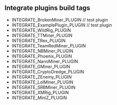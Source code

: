 ﻿## Integrate plugins build tags
  - INTEGRATE_BrokenMiner_PLUGIN // test plugin
  - INTEGRATE_ExamplePlugin_PLUGIN // test plugin
  - INTEGRATE_WildRig_PLUGIN
  - INTEGRATE_TTMiner_PLUGIN
  - INTEGRATE_TRex_PLUGIN
  - INTEGRATE_TeamRedMiner_PLUGIN
  - INTEGRATE_NBMiner_PLUGIN
  - INTEGRATE_Phoenix_PLUGIN
  - INTEGRATE_NanoMiner_PLUGIN
  - INTEGRATE_GMiner_PLUGIN
  - INTEGRATE_CryptoDredge_PLUGIN
  - INTEGRATE_ZEnemy_PLUGIN
  - INTEGRATE_LolMiner_PLUGIN
  - INTEGRATE_SRBMiner_PLUGIN 
  - INTEGRATE_XMRig_PLUGIN
  - INTEGRATE_MiniZ_PLUGIN
